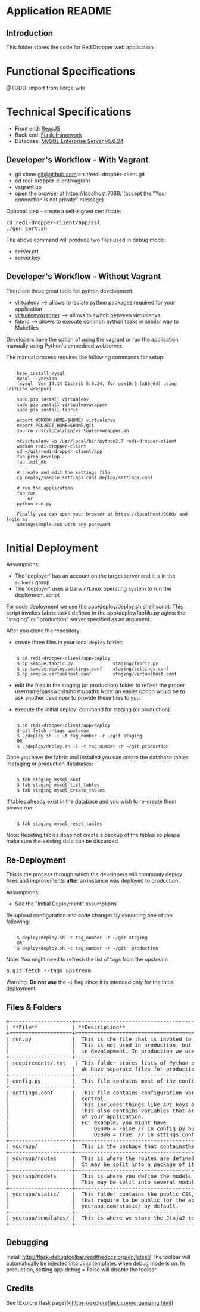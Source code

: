 # Application README

## Introduction

This folder stores the code for RediDropper web application.


# Functional Specifications

@TODO: import from Forge wiki


# Technical Specifications

- Front end: [ReacJS](https://facebook.github.io/react/docs/tutorial.html)
- Back end: [Flask framework](http://flask.pocoo.org)
- Database: [MySQL Enterprise Server v5.6.24](http://dev.mysql.com/doc/relnotes/mysql/5.6/en/news-5-6-24.html)


## Developer's Workflow - With Vagrant

* git clone git@github.com:ctsit/redi-dropper-client.git
* cd redi-dropper-client/vagrant
* vagrant up
* open the browser at https://localhost:7088/ (accept the "Your connection is not private" message)

Optional step - create a self-signed certificate:

<pre>
cd redi-dropper-client/app/ssl
./gen_cert.sh
</pre>

The above command will produce two files used in debug mode:

- server.crt
- server.key


## Developer's Workflow - Without Vagrant

There are three great tools for python development:

 * [virtualenv](https://virtualenv.pypa.io/en/latest/)
    --> allows to isolate python packages required for your application
 * [virtualenvwrapper](https://virtualenvwrapper.readthedocs.org/en/latest/)
    --> allows to switch between virtualenvs
 * [fabric](https://fabric.readthedocs.org/en/latest/)
    --> allows to execute common python tasks in similar way to Makefiles


Developers have the option of using the vagrant or run the application
manually using Python's embedded webserver.

The manual process requires the following commands for setup:

```

    brew install mysql
    mysql --version
    (mysql  Ver 14.14 Distrib 5.6.24, for osx10.9 (x86_64) using  EditLine wrapper)

    sudo pip install virtualenv
    sudo pip install virtualenvwrapper
    sudo pip install fabric

    export WORKON_HOME=$HOME/.virtualenvs
    export PROJECT_HOME=$HOME/git
    source /usr/local/bin/virtualenvwrapper.sh

    mkvirtualenv -p /usr/local/bin/python2.7 redi-dropper-client
    workon redi-dropper-client
    cd ~/git/redi-dropper-client/app
    fab prep_develop
    fab init_db

    # create and edit the settings file
    cp deploy/sample.settings.conf deploy/settings.conf

    # run the application
    fab run
        or
    python run.py

    Finally you can open your browser at https://localhost:5000/ and login as
    admin@example.com with any password
```


# Initial Deployment

Assumptions:
 - The 'deployer' has an account on the target server and it is in the
    `sudoers` group
 - The 'deployer' uses a Darwin/Linux operating system to run the
    deployment script

For code deployment we use the app/deploy/deploy.sh shell script.
This script invokes fabric tasks defined in the app/deploy/fabfile.py
aginst the "staging" or "production" server specified as an argument.

After you clone the repository:

- create three files in your local `deploy` folder:

```

    $ cd redi-dropper-client/app/deploy
    $ cp sample.fabric.py               staging/fabric.py
    $ cp sample.deploy.settings.conf    staging/settings.conf
    $ cp sample.virtualhost.conf        staging/virtualhost.conf
```

- edit the files in the staging (or production) folder to reflect
  the proper username/passwords/hosts/paths
  Note: an easier option would be to ask another developer to provide these
  files to you.

- execute the initial deploy' command for staging (or production):

```

    $ cd redi-dropper-client/app/deploy
    $ git fetch --tags upstream
    $ ./deploy.sh -i -t tag_number -r ~/git staging
    OR
    $ ./deploy/deploy.sh -i -t tag_number -r ~/git production
```

Once you have the fabric tool installed you can create the database tables
in staging or production databases:

```

    $ fab staging mysql_conf
    $ fab staging mysql_list_tables
    $ fab staging mysql_create_tables
```

If tables already exist in the database and you wish to re-create them
please run:

```

    $ fab staging mysql_reset_tables
```

Note: Reseting tables does not create a backup of the tables so please
make sure the existing data can be discarded.


## Re-Deployment

This is the process through which the developers will commonly deploy
fixes and improvements **after** an instance was deployed to production.

Assumptions:
 - See the "Initial Deployment" assumptions

Re-upload configuration and code changes by executing one of the following:

```

    $ deploy/deploy.sh -t tag_number -r ~/git staging
    OR
    $ deploy/deploy.sh -t tag_number -r ~/git  production
```

Note: You might need to refresh the list of tags from the upstream

<pre>
$ git fetch --tags upstream
</pre>

Warning: **Do not use** the `-i` flag since it is intended only for the
        initial deployment.


## Files & Folders

<pre>
+--------------------+-----------------------------------------------------------------------------+
| **File**           | **Description**                                                             |
+====================+=============================================================================+
| run.py             |  This is the file that is invoked to start up a development server.         |
|                    |  This is not used in production, but it will see a lot of mileage           |
|                    |  in development. In production we use the dropper.wsgi file for Apache.     |
+--------------------+-----------------------------------------------------------------------------+
| requirements/.txt   | This folder stores lists of Python packages that the app depends on.       |
|                    |  We have separate files for production and development dependencies.        |
+--------------------+-----------------------------------------------------------------------------+
| config.py          |  This file contains most of the configuration variables that the app needs. |
+--------------------+-----------------------------------------------------------------------------+
| settings.conf      |  This file contains configuration variables that shouldn't be in version    |
|                    |  control.                                                                   |
|                    |  This includes things like API keys and database URIs containing passwords. |
|                    |  This also contains variables that are specific to this particular instance |
|                    |  of your application.                                                       |
|                    |  For example, you might have                                                |
|                    |      DEBUG = False // in config.py but                                      |
|                    |      DEBUG = True  // in sttings.conf for development.                      |
+--------------------+-----------------------------------------------------------------------------+
| yourapp/           |  This is the package that containsthe bulk of the application code.         |
+--------------------+-----------------------------------------------------------------------------+
| yourapp/routes     |  This is where the routes are defined.                                      |
|                    |  It may be split into a package of its own.                                 |
+--------------------+-----------------------------------------------------------------------------+
| yourapp/models     |  This is where you define the models of your application.                   |
|                    |  This may be split into several modules in the same way as routes.          |
+--------------------+-----------------------------------------------------------------------------+
| yourapp/static/    |  This folder contains the public CSS, JavaScript, images and other files    |
|                    |  that require to be public for the app. It is accessible from               |
|                    |  yourapp.com/static/ by default.                                            |
+--------------------+-----------------------------------------------------------------------------+
| yourapp/templates/ |  This is where we store the Jinja2 templates for the app.                   |
+--------------------+-----------------------------------------------------------------------------+
</pre>


## Debugging

Install http://flask-debugtoolbar.readthedocs.org/en/latest/
The toolbar will automatically be injected into Jinja templates when debug mode is on.
In production, setting app.debug = False will disable the toolbar.


## Credits

See [Explore flask page](<https://exploreflask.com/organizing.html)
